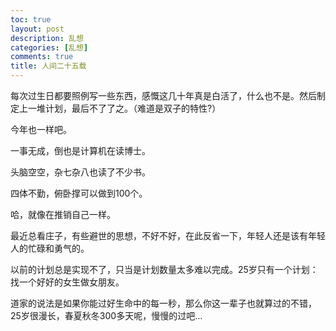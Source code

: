 ```yaml
---
toc: true
layout: post
description: 乱想
categories: [乱想]
comments: true
title: 人间二十五载
---
```


每次过生日都要照例写一些东西，感慨这几十年真是白活了，什么也不是。然后制定上一堆计划，最后不了了之。（难道是双子的特性?）

今年也一样吧。

一事无成，倒也是计算机在读博士。

头脑空空，杂七杂八也读了不少书。

四体不勤，俯卧撑可以做到100个。

哈，就像在推销自己一样。

最近总看庄子，有些避世的思想，不好不好，在此反省一下，年轻人还是该有年轻人的忙碌和勇气的。

以前的计划总是实现不了，只当是计划数量太多难以完成。25岁只有一个计划：找一个好好的女生做女朋友。

道家的说法是如果你能过好生命中的每一秒，那么你这一辈子也就算过的不错，25岁很漫长，春夏秋冬300多天呢，慢慢的过吧…

